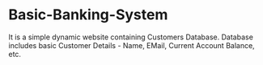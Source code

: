 # Basic-Banking-System
It is a simple dynamic website containing Customers Database. Database includes basic Customer Details - Name, EMail, Current Account Balance, etc.  
